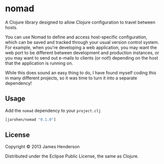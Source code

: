 # nomad

A Clojure library designed to allow Clojure configuration to travel between hosts.

You can use Nomad to define and access host-specific configuration,
which can be saved and tracked through your usual version control
system. For example, when you're developing a web application, you may
want the web port to be different between development and production
instances, or you may want to send out e-mails to clients (or not!)
depending on the host that the application is running on.

While this does sound an easy thing to do, I have found myself coding
this in many different projects, so it was time to turn it into a
separate dependency!

## Usage

Add the ``nomad`` dependency to your ```project.clj```

```clojure
[jarohen/nomad "0.1.0"]
```



## License

Copyright © 2013 James Henderson

Distributed under the Eclipse Public License, the same as Clojure.
